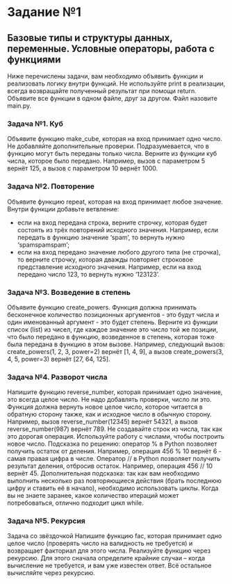 # Задание №1
## Базовые типы и структуры данных, переменные. Условные операторы, работа с функциями


Ниже перечислены задачи, вам необходимо объявить функции и реализовать логику
внутри функций. Не используйте print в реализации, всегда возвращайте полученный
результат при помощи return. Объявите все функции в одном файле, друг за другом.
Файл назовите main.py.

### Задача №1. Куб
Объявите функцию make_cube, которая на вход принимает одно число. Не добавляйте
дополнительные проверки. Подразумевается, что в функцию могут быть переданы только
числа. Верните из функции куб числа, которое было передано. Например, вызов с
параметром 5 вернёт 125, а вызов с параметром 10 вернёт 1000.

### Задача №2. Повторение
Объявите функцию repeat, которая на вход принимает любое значение. Внутри функции
добавьте ветвление:
- если на вход передана строка, верните строчку, которая будет состоять из трёх
повторений исходного значения. Например, если передать в функцию значение
‘spam’, то вернуть нужно ‘spamspamspam’;
- если на вход передано значение любого другого типа (не строчка), то верните
строчку, которая дважды повторяет строковое представление исходного значения.
Например, если на вход передано число 123, то вернуть нужно ‘123123’.

### Задача №3. Возведение в степень
Объявите функцию create_powers. Функция должна принимать бесконечное количество
позиционных аргументов - это будут числа и один именованный аргумент - это будет
степень. Верните из функции список (list) из чисел, где каждое значение это число той же
позиции, что было передано в функцию, возведенное в степень, которая тоже была
передана в функцию в этом вызове. Например, следующий вызов: create_powers(1, 2,
3, power=2) вернёт [1, 4, 9], а вызов create_powers(3, 4, 5, power=3) вернёт [27,
64, 125].

### Задача №4. Разворот числа
Напишите функцию reverse_number, которая принимает одно значение, это всегда целое
число. Не надо добавлять проверки, число ли это. Функция должна вернуть новое целое
число, которое читается в обратную сторону также, как и исходное число в обычную
сторону. Например, вызов reverse_number(12345) вернёт 54321, а вызов
reverse_number(987) вернёт 789.
Не создавайте строк из числа, так как это дорогая операция. Используйте работу с
числами, чтобы построить новое число.
Подсказка по решению: оператор % в Python позволяет получить остаток от деления.
Например, операция 456 % 10 вернёт 6 - самая правая цифра в числе. Оператор // в
Python позволяет получить результат деления, отбросив остаток. Например, операция 456
// 10 вернёт 45.
Дополнительная подсказка: так как вам необходимо выполнить несколько раз
повторяющиеся действия (брать последнюю цифру и ставить её в начало), необходимо
использовать циклы. Когда вы не знаете заранее, какое количество итераций может
потребоваться, отлично подходит цикл while.

### Задача №5. Рекурсия
Задача со звёздочкой
Напишите функцию fac, которая принимает одно целое число (проверять число на
валидность не требуется) и возвращает факториал для этого числа. Реализуйте функцию
через рекурсию. Для этого сначала определите крайние случаи – когда вычисление не
требуется, и вам уже известен ответ. Всё остальное вычисляйте через рекурсию.